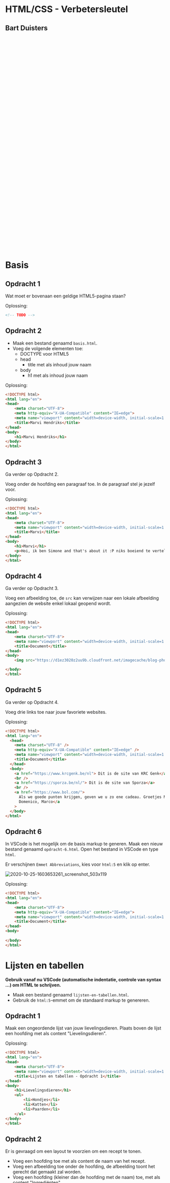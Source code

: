 <br/>
<br/>
<br/>
<br/>
<br/>
<br/>
<br/>
<br/>
<br/>
<br/>
<br/>

# HTML/CSS - Verbetersleutel

## Bart Duisters

<br/>
<br/>
<br/>
<br/>
<br/>
<br/>
<br/>
<br/>
<br/>
<br/>
<br/>
<br/>
<br/>
<br/>
<br/>
<br/>
<br/>
<br/>
<br/>
<br/>
<br/>
<br/>
<br/>
<br/>
<br/>
<br/>
<br/>
<br/>
<br/>
<br/>
<br/>
<br/>
<br/>
<br/>
<br/>
<br/>
<br/>
<br/>
<br/>

# Basis

## Opdracht 1

Wat moet er bovenaan een geldige HTML5-pagina staan?

Oplossing:

```html
<!-- TODO -->
```

## Opdracht 2

- Maak een bestand genaamd `basis.html`.
- Voeg de volgende elementen toe:
  - DOCTYPE voor HTML5
  - head
    - title met als inhoud jouw naam
  - body
    - h1 met als inhoud jouw naam

Oplossing:

```html
<!DOCTYPE html>
<html lang="en">
<head>
    <meta charset="UTF-8">
    <meta http-equiv="X-UA-Compatible" content="IE=edge">
    <meta name="viewport" content="width=device-width, initial-scale=1.0">
    <title>Marvi Hendriks</title>
</head>
<body>
    <h1>Marvi Hendriks</h1>
</body>
</html>
```

## Opdracht 3

Ga verder op Opdracht 2.

Voeg onder de hoofding een paragraaf toe. In de paragraaf stel je jezelf voor.

Oplossing:

```html
<!DOCTYPE html>
<html lang="en">
<head>
    <meta charset="UTF-8">
    <meta name="viewport" content="width=device-width, initial-scale=1.0">
    <title>Marvi</title>
</head>
<body>
    <h1>Marvi</h1>
    <p>Hoi, ik ben Simone and that's about it :P niks boeiend te vertellen</p>
</body>
</html>
```

## Opdracht 4

Ga verder op Opdracht 3.

Voeg een afbeelding toe, de `src` kan verwijzen naar een lokale afbeelding
aangezien de website enkel lokaal geopend wordt.

Oplossing:

```html
<!DOCTYPE html>
<html lang="en">
<head>
    <meta charset="UTF-8">
    <meta name="viewport" content="width=device-width, initial-scale=1.0">
    <title>Document</title>
</head>
<body>
    <img src="https://d1ez3020z2uu9b.cloudfront.net/imagecache/blog-photos/17120_Fill_670_0.png"/>

</body>
</html>
```

## Opdracht 5

Ga verder op Opdracht 4.

Voeg drie links toe naar jouw favoriete websites.

Oplossing:

```html
<!DOCTYPE html>
<html lang="en">
  <head>
    <meta charset="UTF-8" />
    <meta http-equiv="X-UA-Compatible" content="IE=edge" />
    <meta name="viewport" content="width=device-width, initial-scale=1.0" />
    <title>Document</title>
  </head>
  <body>
    <a href="https://www.krcgenk.be/nl"> Dit is de site van KRC Genk</a>
    <br />
    <a href="https://sporza.be/nl/"> Dit is de site van Sporza</a>
    <br />
    <a href="https://www.bol.com/">
      Als we goede punten krijgen, geven we u zo ene cadeau. Groetjes Marvi,
      Domenico, Marco</a
    >
  </body>
</html>
```

## Opdracht 6

In VSCode is het mogelijk om de basis markup te generen. Maak een nieuw bestand
genaamd `opdracht-6.html`. Open het bestand in VSCode en type `html`.

Er verschijnen `Emmet Abbreviations`, kies voor `html:5` en klik op enter.

![2020-10-25-1603653261_screenshot_503x119](media/2020-10-25-1603653261_screenshot-959813882.jpeg)

Oplossing:
```html
<!DOCTYPE html>
<html lang="en">
<head>
    <meta charset="UTF-8">
    <meta http-equiv="X-UA-Compatible" content="IE=edge">
    <meta name="viewport" content="width=device-width, initial-scale=1.0">
    <title>Document</title>
</head>
<body>
    
</body>
</html>
```

# Lijsten en tabellen

**Gebruik vanaf nu VSCode (automatische indentatie, controle van syntax ...) om
HTML te schrijven.**

- Maak een bestand genaamd `lijsten-en-tabellen.html`.
- Gebruik de `html:5`-emmet om de standaard markup te genereren.

## Opdracht 1

Maak een ongeordende lijst van jouw lievelingsdieren. Plaats boven de lijst
een hoofding met als content "Lievelingsdieren".

Oplossing:

```html
<!DOCTYPE html>
<html lang="en">
<head>
    <meta charset="UTF-8">
    <meta name="viewport" content="width=device-width, initial-scale=1.0">
    <title>Lijsten en tabellen - Opdracht 1</title>
</head>
<body>
    <h1>Lievelingsdieren</h1>
    <ul>
        <li>Hondjes</li>
        <li>Katten</li>
        <li>Paarden</li>
    </ul>    
</body>
</html>
```

## Opdracht 2

Er is gevraagd om een layout te voorzien om een recept te tonen.

- Voeg een hoofding toe met als content de naam van het recept.
- Voeg een afbeelding toe onder de hoofding, de afbeelding toont het gerecht
  dat gemaakt zal worden.
- Voeg een hoofding (kleiner dan de hoofding met de naam) toe, met als content
  "Ingrediënten".
- Voeg een ongeordende lijst toe met de benodigde ingrediënten.
- Voeg een hoofding (zelfde grootte als die van "Ingrediënten"), met als content
  "Bereidingswijze".
  Voeg een geordende lijst toe met de stappen om het gerecht te maken.

Oplossing:

```html
<!DOCTYPE html5>
<html>
  <head>
    <title>Opdracht 8</title>
  </head>
  <body>
    <h1>Pannenkoeken</h1>
    <img
      src="https://cdn.pixabay.com/photo/2017/05/07/08/56/pancakes-2291908_1280.jpg"
      alt="Pannenkoeken"
    />
    <h2>Ingrediënten</h2>
    <ul>
      <li>750ml melk</li>
      <li>3 eieren</li>
      <li>250g bloem</li>
    </ul>
    <h2>Bereidingswijze</h2>
    <ol>
      <li>zeef de bloem in een mengkom</li>
      <li>voeg de 3 eieren toe</li>
      <li>voeg de melk al roerend toe</li>
    </ol>
  </body>
</html>
```

## Opdracht 3

Maak een tabel met als kolomnamen:

- id
- voornaam
- achternaam
- leeftijd
- geslacht

Maak een tabel met als kolomnamen:

- voornaam
- achternaam
- leeftijd
- geslacht
- docent (dit bevat de id van de docent)

Oplossing:

```html
<!-- TODO -->
```

## Opdracht 4

Zorg ervoor dat zowel de voornaam als de achternaam getoond worden onder één
hoofding, met als content "naam".

# CSS

## Opdracht 1

- Maak een HTML-bestand
- In de body, voeg zes `div`-elementen toe
- Style de eerste div zodat het er uitziet als een `h1`-element, maak deze tekst rood
- Style de eerste div zodat het er uitziet als een `h2`-element, maak deze tekst blauw
- Style de eerste div zodat het er uitziet als een `h3`-element, maak deze tekst rood
- Style de eerste div zodat het er uitziet als een `h4`-element, maak deze tekst blauw
- Style de eerste div zodat het er uitziet als een `h5`-element, maak deze tekst rood
- Style de eerste div zodat het er uitziet als een `h6`-element, maak deze tekst blauw

Oplossing:

```html
<!-- TODO -->
```

## Opdracht 2

- Maak een HTML-bestand
- Voeg een div toe met als tekst: John Duck
- Voeg `inline css` toe, zorg ervoor dat de tekst van de div in het rood getoond wordt

Oplossing:

```html
<!DOCTYPE html>
<html lang="en">
  <head>
    <meta charset="UTF-8" />
    <meta name="viewport" content="width=device-width, initial-scale=1.0" />
    <title>CSS</title>
  </head>
  <body>
    <div style="color: red">John Duck</div>
  </body>
</html>
```

## Opdracht 3

- Maak een HTML-bestand
- Voeg een div toe met als tekst: John Duck
- Voeg `interne css` toe, zorg ervoor dat de tekst in het rood getoond wordt

Oplossing:

```html
<!-- Pull Request de oplossing -->
```

## Opdracht 4

- Maak een HTML-bestand
- Voeg een div toe met als tekst: John Duck
  Voeg `externe css` toe, zorg ervoor dat de tekst in het rood getoond wordt (doe dit in een bestand genaamd `styling.css`)

Oplossing:

```html
<!DOCTYPE html>
<html lang="en">
  <head>
    <meta charset="UTF-8" />
    <meta name="viewport" content="width=device-width, initial-scale=1.0" />
    <title>John Duck</title>
    <link rel="stylesheet" type="text/css" href="./styling.css" />
  </head>
  <body>
    <div>John Duck</div>
  </body>
</html>
```

```css
div {
  color: red;
}
```

## Opdracht 5

- Maak een HTML-bestand
- Voeg drie div-elementen toe
- Door middel van `externe css` wordt ervoor gezorgd dat
  alle div-elementen een blauwe achtergrond hebben en witte
  tekst
- Door middel van `interne css` wordt ervoor gezorgd dat
  de middelste div, een roze achtergrond heeft en zwarte tekst

Tip: denk aan de verschillende `selectors` (element, class, id)

Oplossing:

```html
<!-- Pull Request hier de inhoud van het HTML-bestand -->
```

```css
<!-- Pull Request hier de inhoud van het CSS-bestand -->
```

# Projectstructuur

## Opdracht 1

Als de oefening af is, push deze naar jouw eigen GitHub-repository en stuur de link naar de docent.

Zorg voor een projectstructuur waarbij:

- Alle HTML-pagina's een omschrijvende naam hebben.
- Alle HTML-pagina's de globale stylesheet inladen.
- Zorg voor een map waarin alle `assets` van dit project komen.
- Alle HTML-pagina's een eigen stylesheet inladen (denk aan de volgorde van het inladen). Indien de stylesheet niet bestaat, maak deze aan in de map `css` in de map `assets`.
- Zorg ervoor dat alle pagina's, behalve de hoofdpagina, in een map `pages` zitten.
- Voeg alle afbeeldingen die gebruikt worden doorheen deze oefening toe aan de map `img` in de map `assets`.

De inhoud:

- Alle pagina's:

  - Bovenaan navigatie met links om naar alle pagina's te navigeren.

- Hoofdpagina:

  - Een introductietekst en een foto (bestandsnaam van de foto: selfie.jpg).
  - Wanneer er op de foto geklikt wordt, moet de `about`-pagina geopend worden.

- About-pagina:

  - Tekstje met sporten en hobby's.
  - Een afbeelding (bestandsnaam van de foto: hobby.jpg).

- Projectpagina:

  - Een unordered list met drie projecten waaraan je wilt werken in de toekomst.

De styling:

- Alle pagina's:

  - Tekst (font) om te gebruiken: Lucida Console
  - De grootte van de tekst (font): 16px
  - De grootte van de tekst voor de links in de navigatie: 20px

- Hoofdpagina:

  - Achtergrondkleur: roze
  - Tekstkleur: zwart

- About-pagina:

  - Achtergrondkleur: blauw
  - Tekstkleur: wit

- Projectpagina:
  - Achtergrondkleur: groen
  - Tekstkleur: wit

Oplossing:

```html
<!-- Pull Request hier de opgezette structuur (inhoud van de bestanden is niet nodig) -->
```
